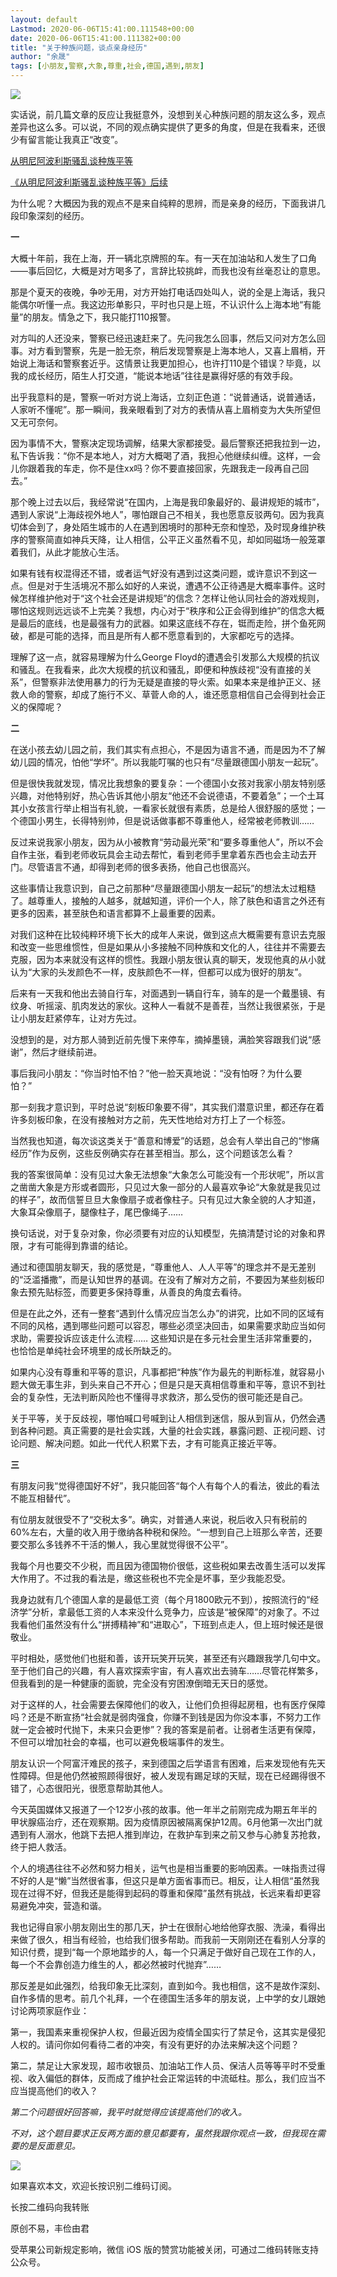 ```yaml
---
layout: default
Lastmod: 2020-06-06T15:41:00.111548+00:00
date: 2020-06-06T15:41:00.111382+00:00
title: "关于种族问题，谈点亲身经历"
author: "余晟"
tags: [小朋友,警察,大象,尊重,社会,德国,遇到,朋友]
---
```


![](https://images.weserv.nl/?url=https%3A//mmbiz.qpic.cn/mmbiz_jpg/EibXRLTFYvEhST2JibeGj6VKPJIcATribjpslskCKc7Uv8ib7fENhibLePModxMnsoMfTrSLZs95lqPQR2VyZWK1EAQ/640%3Fwx_fmt%3Djpeg)

实话说，前几篇文章的反应让我挺意外，没想到关心种族问题的朋友这么多，观点差异也这么多。可以说，不同的观点确实提供了更多的角度，但是在我看来，还很少有留言能让我真正“改变”。  

[从明尼阿波利斯骚乱谈种族平等](http://mp.weixin.qq.com/s?__biz=MzA3MDMwOTcwMg==&mid=2650008315&idx=1&sn=1edd92fd5cc35cb1b606dadf1939582d&chksm=873988d2b04e01c42afebf0e0fce542df2045c0202cc80d9dbf4b8be54014c667c66ccd1602f&scene=21#wechat_redirect)  

[《从明尼阿波利斯骚乱谈种族平等》后续](http://mp.weixin.qq.com/s?__biz=MzA3MDMwOTcwMg==&mid=2650008328&idx=1&sn=22a406aaa8b55685149c7fe4ddd4dc41&chksm=87398921b04e0037acd8a0d6efdf018aa10ae12655a2831003e18e2a6c4d4efb8a312a382940&scene=21#wechat_redirect)  

为什么呢？大概因为我的观点不是来自纯粹的思辨，而是亲身的经历，下面我讲几段印象深刻的经历。

**一**

大概十年前，我在上海，开一辆北京牌照的车。有一天在加油站和人发生了口角——事后回忆，大概是对方喝多了，言辞比较挑衅，而我也没有丝毫忍让的意思。

那是个夏天的夜晚，争吵无用，对方开始打电话四处叫人，说的全是上海话，我只能偶尔听懂一点。我这边形单影只，平时也只是上班，不认识什么上海本地“有能量”的朋友。情急之下，我只能打110报警。

对方叫的人还没来，警察已经迅速赶来了。先问我怎么回事，然后又问对方怎么回事。对方看到警察，先是一脸无奈，稍后发现警察是上海本地人，又喜上眉梢，开始说上海话和警察套近乎。这情景让我更加担心，也许打110是个错误？毕竟，以我的成长经历，陌生人打交道，“能说本地话”往往是赢得好感的有效手段。

出乎我意料的是，警察一听对方说上海话，立刻正色道：“说普通话，说普通话，人家听不懂呢”。那一瞬间，我亲眼看到了对方的表情从喜上眉梢变为大失所望但又无可奈何。

因为事情不大，警察决定现场调解，结果大家都接受。最后警察还把我拉到一边，私下告诉我：“你不是本地人，对方大概喝了酒，我担心他继续纠缠。这样，一会儿你跟着我的车走，你不是住xx吗？你不要直接回家，先跟我走一段再自己回去。”

那个晚上过去以后，我经常说“在国内，上海是我印象最好的、最讲规矩的城市”，遇到人家说“上海歧视外地人”，哪怕跟自己不相关，我也愿意反驳两句。因为我真切体会到了，身处陌生城市的人在遇到困境时的那种无奈和惶恐，及时现身维护秩序的警察简直如神兵天降，让人相信，公平正义虽然看不见，却如同磁场一般笼罩着我们，从此才能放心生活。

如果有钱有权混得还不错，或者运气好没有遇到过这类问题，或许意识不到这一点。但是对于生活境况不那么如好的人来说，遭遇不公正待遇是大概率事件。这时候怎样维护他对于“这个社会还是讲规矩”的信念？怎样让他认同社会的游戏规则，哪怕这规则远远谈不上完美？我想，内心对于“秩序和公正会得到维护”的信念大概是最后的底线，也是最强有力的武器。如果这底线不存在，铤而走险，拼个鱼死网破，都是可能的选择，而且是所有人都不愿意看到的，大家都吃亏的选择。

理解了这一点，就容易理解为什么George Floyd的遭遇会引发那么大规模的抗议和骚乱。在我看来，此次大规模的抗议和骚乱，即便和种族歧视“没有直接的关系”，但警察非法使用暴力的行为无疑是直接的导火索。如果本来是维护正义、拯救人命的警察，却成了施行不义、草菅人命的人，谁还愿意相信自己会得到社会正义的保障呢？

**二**

在送小孩去幼儿园之前，我们其实有点担心，不是因为语言不通，而是因为不了解幼儿园的情况，怕他“学坏”。所以我能叮嘱的也只有“尽量跟德国小朋友一起玩”。

但是很快我就发现，情况比我想象的要复杂：一个德国小女孩对我家小朋友特别感兴趣，对他特别好，热心告诉其他小朋友“他还不会说德语，不要着急”；一个土耳其小女孩言行举止相当有礼貌，一看家长就很有素质，总是给人很舒服的感觉；一个德国小男生，长得特别帅，但是说话做事都不尊重他人，经常被老师教训……

反过来说我家小朋友，因为从小被教育“劳动最光荣”和“要多尊重他人”，所以不会自作主张，看到老师收玩具会主动去帮忙，看到老师手里拿着东西也会主动去开门。尽管语言不通，却得到老师的很多表扬，他自己也很高兴。

这些事情让我意识到，自己之前那种“尽量跟德国小朋友一起玩”的想法太过粗糙了。越尊重人，接触的人越多，就越知道，评价一个人，除了肤色和语言之外还有更多的因素，甚至肤色和语言都算不上最重要的因素。

对我们这种在比较纯粹环境下长大的成年人来说，做到这点大概需要有意识去克服和改变一些思维惯性，但是如果从小多接触不同种族和文化的人，往往并不需要去克服，因为本来就没有这样的惯性。我跟小朋友很认真的聊天，发现他真的从小就认为“大家的头发颜色不一样，皮肤颜色不一样，但都可以成为很好的朋友”。

后来有一天我和他出去骑自行车，对面遇到一辆自行车，骑车的是一个戴墨镜、有纹身、听摇滚、肌肉发达的家伙。这种人一看就不是善茬，当然让我很紧张，于是让小朋友赶紧停车，让对方先过。

没想到的是，对方那人骑到近前先慢下来停车，摘掉墨镜，满脸笑容跟我们说“感谢”，然后才继续前进。

事后我问小朋友：“你当时怕不怕？”他一脸天真地说：“没有怕呀？为什么要怕？” 

那一刻我才意识到，平时总说“刻板印象要不得”，其实我们潜意识里，都还存在着许多刻板印象，在没有接触对方之前，先天性地给对方打上了一个标签。

当然我也知道，每次谈这类关于“善意和博爱”的话题，总会有人举出自己的“惨痛经历”作为反例，这些反例确实存在甚至相当。那么，这个问题该怎么看？

我的答案很简单：没有见过大象无法想象“大象怎么可能没有一个形状呢”，所以言之凿凿大象是方形或者圆形，只见过大象一部分的人最喜欢争论“大象就是我见过的样子”，故而信誓旦旦大象像扇子或者像柱子。只有见过大象全貌的人才知道，大象耳朵像扇子，腿像柱子，尾巴像绳子…… 

换句话说，对于复杂对象，你必须要有对应的认知模型，先搞清楚讨论的对象和界限，才有可能得到靠谱的结论。

通过和德国朋友聊天，我的感觉是，“尊重他人、人人平等”的理念并不是无差别的“泛滥播撒”，而是认知世界的基调。在没有了解对方之前，不要因为某些刻板印象去预先贴标签，而要更多保持尊重，从善良的角度去看待。

但是在此之外，还有一整套“遇到什么情况应当怎么办”的讲究，比如不同的区域有不同的风格，遇到哪些问题可以容忍，哪些必须坚决回击，如果需要求助应当如何求助，需要投诉应该走什么流程…… 这些知识是在多元社会里生活非常重要的，也恰恰是单纯社会环境里的成长所缺乏的。

如果内心没有尊重和平等的意识，凡事都把“种族”作为最先的判断标准，就容易小题大做无事生非，到头来自己不开心；但是只是天真相信尊重和平等，意识不到社会的复杂性，无法判断风险也不懂得寻求救济，那么受伤的很可能还是自己。

关于平等，关于反歧视，哪怕喊口号喊到让人相信到迷信，服从到盲从，仍然会遇到各种问题。真正需要的是社会实践，大量的社会实践，暴露问题、正视问题、讨论问题、解决问题。如此一代代人积累下去，才有可能真正接近平等。

**三**

有朋友问我“觉得德国好不好”，我只能回答“每个人有每个人的看法，彼此的看法不能互相替代”。

有位朋友就很受不了“交税太多”。确实，对普通人来说，税后收入只有税前的60%左右，大量的收入用于缴纳各种税和保险。“一想到自己上班那么辛苦，还要要交那么多钱养不干活的懒人，我心里就觉得很不公平”。

我每个月也要交不少税，而且因为德国物价很低，这些税如果去改善生活可以发挥大作用了。不过我的看法是，缴这些税也不完全是坏事，至少我能忍受。

我身边就有几个德国人拿的是最低工资（每个月1800欧元不到），按照流行的“经济学”分析，拿最低工资的人本来没什么竞争力，应该是“被保障”的对象了。不过我看他们虽然没有什么“拼搏精神”和“进取心”，下班到点走人，但上班时候还是很敬业。

平时相处，感觉他们也挺和善，该开玩笑开玩笑，甚至还有兴趣跟我学几句中文。至于他们自己的兴趣，有人喜欢探索宇宙，有人喜欢出去骑车……尽管花样繁多，但我看到的是一种健康的面貌，完全没有穷困潦倒暗无天日的感觉。

对于这样的人，社会需要去保障他们的收入，让他们负担得起房租，也有医疗保障吗？还是不断宣扬“社会就是弱肉强食，你赚不到钱是因为你没本事，不努力工作就一定会被时代抛下，未来只会更惨”？我的答案是前者。让弱者生活更有保障，不但可以增加社会的幸福，也可以避免极端事件的发生。

朋友认识一个阿富汗难民的孩子，来到德国之后学语言有困难，后来发现他有先天性障碍。但是他仍然被照顾得很好，被人发现有踢足球的天赋，现在已经踢得很不错了，心态很阳光，很愿意帮助其他人。

今天英国媒体又报道了一个12岁小孩的故事。他一年半之前刚完成为期五年半的甲状腺癌治疗，还在观察期。因为疫情原因被隔离保护12周。6月他第一次出门就遇到有人溺水，他跳下去把人推到岸边，在救护车到来之前又参与心肺复苏抢救，终于把人救活。

个人的境遇往往不必然和努力相关，运气也是相当重要的影响因素。一味指责过得不好的人是“懒”当然很省事，但这只是单方面省事而已。相反，让人相信“虽然我现在过得不好，但我还是能得到起码的尊重和保障”虽然有挑战，长远来看却更容易避免冲突，营造和谐。

我也记得自家小朋友刚出生的那几天，护士在很耐心地给他穿衣服、洗澡，看得出来做了很久，相当有经验，也给我们很多帮助。而我前一天刚刚还在看别人分享的知识付费，提到“每一个原地踏步的人，每一个只满足于做好自己现在工作的人，每一个不会靠创造力维生的人，都必然被时代抛弃”…… 

那反差是如此强烈，给我印象无比深刻，直到如今。我也相信，这不是故作深刻、自作多情的思考。前几个礼拜，一个在德国生活多年的朋友说，上中学的女儿跟她讨论两项家庭作业：

第一，我国素来重视保护人权，但最近因为疫情全国实行了禁足令，这其实是侵犯人权的。请问你如何看待二者的冲突，有没有更好的办法来解决这个问题？

第二，禁足让大家发现，超市收银员、加油站工作人员、保洁人员等等平时不受重视、收入偏低的群体，反而成了维护社会正常运转的中流砥柱。那么，我们应当不应当提高他们的收入？

_第二个问题很好回答嘛，我平时就觉得应该提高他们的收入。_

_不对，这个题目要求正反两方面的意见都要有，虽然我跟你观点一致，但我现在需要的是反面意见。_

![](https://images.weserv.nl/?url=https%3A//mmbiz.qpic.cn/mmbiz_jpg/EibXRLTFYvEhS6AVfA2qyspwOYc6lJBoZicibbAAMKQLKDG1Ix5vfh03JJP0XtjiacfMJo9EdJHF5S8vK8ohAQenAA/640%3Fwx_fmt%3Djpeg)

如果喜欢本文，欢迎长按识别二维码订阅。

长按二维码向我转账

原创不易，丰俭由君

受苹果公司新规定影响，微信 iOS 版的赞赏功能被关闭，可通过二维码转账支持公众号。

